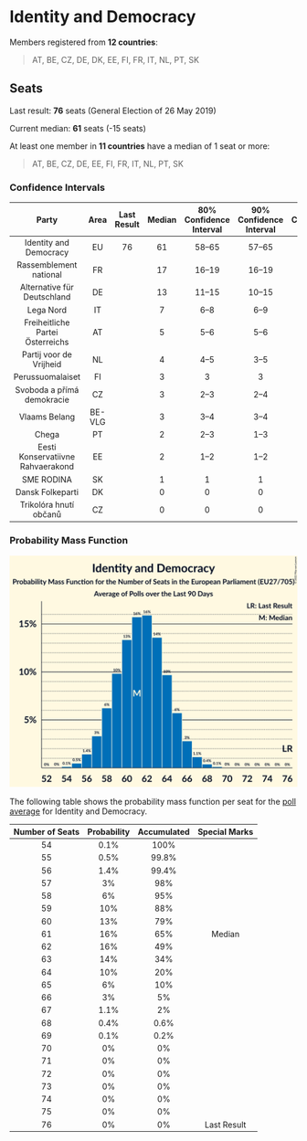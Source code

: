 # Identity and Democracy

Members registered from **12 countries**:

> AT, BE, CZ, DE, DK, EE, FI, FR, IT, NL, PT, SK

## Seats

Last result: **76** seats (General Election of 26 May 2019)

Current median: **61** seats (-15 seats)

At least one member in **11 countries** have a median of 1 seat or more:

> AT, BE, CZ, DE, EE, FI, FR, IT, NL, PT, SK

### Confidence Intervals

| Party | Area | Last Result | Median | 80% Confidence Interval | 90% Confidence Interval | 95% Confidence Interval | 99% Confidence Interval |
|:-----:|:----:|:-----------:|:------:|:-----------------------:|:-----------------------:|:-----------------------:|:-----------------------:|
| Identity and Democracy | EU | 76 | 61 | 58–65 | 57–65 | 57–66 | 55–68 |
| Rassemblement national | FR | | 17 | 16–19 | 16–19 | 16–19 | 15–20 |
| Alternative für Deutschland | DE | | 13 | 11–15 | 10–15 | 10–16 | 10–16 |
| Lega Nord | IT | | 7 | 6–8 | 6–9 | 6–9 | 5–10 |
| Freiheitliche Partei Österreichs | AT | | 5 | 5–6 | 5–6 | 5–6 | 4–7 |
| Partij voor de Vrijheid | NL | | 4 | 4–5 | 3–5 | 3–5 | 3–5 |
| Perussuomalaiset | FI | | 3 | 3 | 3 | 3 | 3–4 |
| Svoboda a přímá demokracie | CZ | | 3 | 2–3 | 2–4 | 2–4 | 2–4 |
| Vlaams Belang | BE-VLG | | 3 | 3–4 | 3–4 | 3–4 | 3–4 |
| Chega | PT | | 2 | 2–3 | 1–3 | 1–3 | 1–3 |
| Eesti Konservatiivne Rahvaerakond | EE | | 2 | 1–2 | 1–2 | 1–2 | 1–3 |
| SME RODINA | SK | | 1 | 1 | 1 | 1–2 | 0–2 |
| Dansk Folkeparti | DK | | 0 | 0 | 0 | 0 | 0 |
| Trikolóra hnutí občanů | CZ | | 0 | 0 | 0 | 0 | 0 |

### Probability Mass Function

![Graph with seats probability mass function not yet produced](average-2022-12-31-seats-pmf-identityanddemocracy.png "Seats Probability Mass Function")

The following table shows the probability mass function per seat for the [poll average](average-2022-12-31.html) for Identity and Democracy.

| Number of Seats | Probability | Accumulated | Special Marks |
|:---------------:|:-----------:|:-----------:|:-------------:|
| 54 | 0.1% | 100% |  |
| 55 | 0.5% | 99.8% |  |
| 56 | 1.4% | 99.4% |  |
| 57 | 3% | 98% |  |
| 58 | 6% | 95% |  |
| 59 | 10% | 88% |  |
| 60 | 13% | 79% |  |
| 61 | 16% | 65% | Median |
| 62 | 16% | 49% |  |
| 63 | 14% | 34% |  |
| 64 | 10% | 20% |  |
| 65 | 6% | 10% |  |
| 66 | 3% | 5% |  |
| 67 | 1.1% | 2% |  |
| 68 | 0.4% | 0.6% |  |
| 69 | 0.1% | 0.2% |  |
| 70 | 0% | 0% |  |
| 71 | 0% | 0% |  |
| 72 | 0% | 0% |  |
| 73 | 0% | 0% |  |
| 74 | 0% | 0% |  |
| 75 | 0% | 0% |  |
| 76 | 0% | 0% | Last Result |


